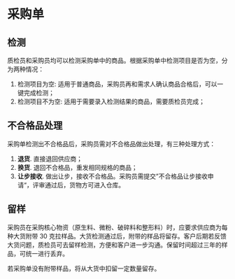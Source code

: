 # 采购单

检测
---------------------------------------------------------------------------
质检员和采购员均可以检测采购单中的商品。根据采购单中检测项目是否为空，分为两种情况：

1. 检测项目为空: 适用于普通商品，采购员再和需求人确认商品合格后，可以一键完成检测；
2. 检测项目不为空: 适用于需要录入检测结果的商品，需要质检员完成；

不合格品处理
---------------------------------------------------------------------------
采购单检测出不合格品后，采购员需对不合格品做出处理，有三种处理方式：

1. **退货**. 直接退回供应商；
2. **换货**. 退回不合格品，重发相同规格的商品；
3. **让步接收**. 做出让步，接收不合格品。采购员需提交”不合格品让步接收申请“，评审通过后，货物方可进入仓库。

留样
---------------------------------------------------------------------------

采购员在采购核心物资（原生料、微粉、破碎料和整形料）时，应要求供应商为每种大货附带 30 克拉样品。大货检测通过后，附带的样品将留存。客户后期若反馈大货问题，质检员可去留样检测，方便和客户进一步沟通。保留时间超过三年的样品，可统一进行丢弃。

若采购单没有附带样品，将从大货中扣留一定数量留存。
